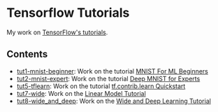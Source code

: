 # Tensorflow Tutorials

My work on [TensorFlow's tutorials](https://www.tensorflow.org/versions/master/tutorials/index.html).

## Contents

- [tut1-mnist-beginner](tut1-mnist-beginner): Work on the tutorial [MNIST For ML Beginners](https://www.tensorflow.org/versions/master/tutorials/mnist/beginners/index.html)
- [tut2-mnist-expert](tut2-mnist-expert): Work on the tutorial [Deep MNIST for Experts](https://www.tensorflow.org/versions/master/tutorials/mnist/pros/index.html)
- [tut5-tflearn](tut5-tflearn): Work on the tutorial [tf.contrib.learn Quickstart](https://www.tensorflow.org/versions/master/tutorials/tflearn/index.html)
- [tut7-wide](tut7-wide): Work on the [Linear Model Tutorial](https://www.tensorflow.org/versions/master/tutorials/wide/index.html)
- [tut8-wide_and_deep](tut8-wide_and_deep): Work on the [Wide and Deep Learning Tutorial](https://www.tensorflow.org/versions/master/tutorials/wide_and_deep/index.html)